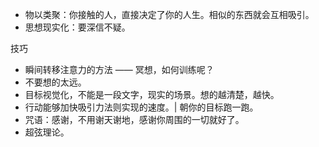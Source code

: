 - 物以类聚：你接触的人，直接决定了你的人生。相似的东西就会互相吸引。
- 思想现实化：要深信不疑。

技巧

- 瞬间转移注意力的方法 —— 冥想，如何训练呢？
- 不要想的太远。
- 目标视觉化，不能是一段文字，现实的场景。想的越清楚，越快。
- 行动能够加快吸引力法则实现的速度。| 朝你的目标跑一跑。
- 咒语：感谢，不用谢天谢地，感谢你周围的一切就好了。
- 超弦理论。
